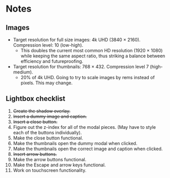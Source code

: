 Notes
=====

Images
------
* Target resolution for full size images: 4k UHD (3840 × 2160). Compression level: 10 (low-high).
  * This doubles the current most common HD resolution (1920 × 1080) while keeping the same aspect ratio, thus striking a balance between efficiency and futureproofing.
* Target resolution for thumbnails: 768 × 432. Compression level 7 (high-medium).
  * 20% of 4k UHD. Going to try to scale images by rems instead of pixels. This may change.

Lightbox checklist
------------------
1. <strike>Create the shadow overlay.</strike>
2. <strike>Insert a dummy image and caption.</strike>
3. <strike>Insert a close button.</strike>
4. Figure out the z-index for all of the modal pieces. (May have to style each of the buttons individually).
5. Make the close button functional.
6. Make the thumbnails open the dummy modal when clicked.
7. Make the thumbnails open the correct image and caption when clicked.
8. <strike>Insert arrow buttons.</strike>
9. Make the arrow buttons functional.
10. Make the Escape and arrow keys functional.
11. Work on touchscreen functionality.